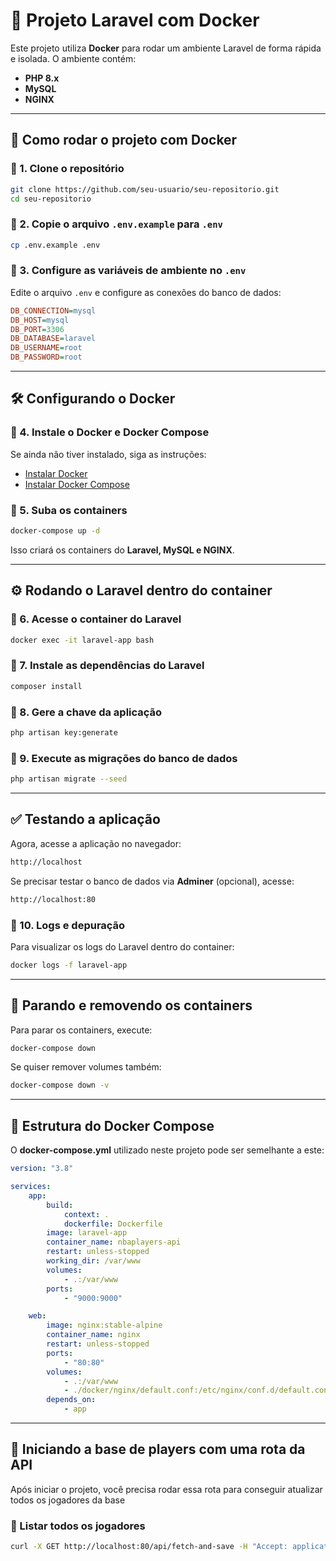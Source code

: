 # 📌 Projeto Laravel com Docker

Este projeto utiliza **Docker** para rodar um ambiente Laravel de forma rápida e isolada. O ambiente contém:

-   **PHP 8.x**
-   **MySQL**
-   **NGINX**

---

## 🚀 Como rodar o projeto com Docker

### 🔹 1. Clone o repositório

```sh
git clone https://github.com/seu-usuario/seu-repositorio.git
cd seu-repositorio
```

### 🔹 2. Copie o arquivo `.env.example` para `.env`

```sh
cp .env.example .env
```

### 🔹 3. Configure as variáveis de ambiente no `.env`

Edite o arquivo `.env` e configure as conexões do banco de dados:

```ini
DB_CONNECTION=mysql
DB_HOST=mysql
DB_PORT=3306
DB_DATABASE=laravel
DB_USERNAME=root
DB_PASSWORD=root
```

---

## 🛠️ Configurando o Docker

### 🔹 4. Instale o **Docker** e **Docker Compose**

Se ainda não tiver instalado, siga as instruções:

-   [Instalar Docker](https://docs.docker.com/get-docker/)
-   [Instalar Docker Compose](https://docs.docker.com/compose/install/)

### 🔹 5. Suba os containers

```sh
docker-compose up -d
```

Isso criará os containers do **Laravel, MySQL e NGINX**.

---

## ⚙️ Rodando o Laravel dentro do container

### 🔹 6. Acesse o container do Laravel

```sh
docker exec -it laravel-app bash
```

### 🔹 7. Instale as dependências do Laravel

```sh
composer install
```

### 🔹 8. Gere a chave da aplicação

```sh
php artisan key:generate
```

### 🔹 9. Execute as migrações do banco de dados

```sh
php artisan migrate --seed
```

---

## ✅ Testando a aplicação

Agora, acesse a aplicação no navegador:

```sh
http://localhost
```

Se precisar testar o banco de dados via **Adminer** (opcional), acesse:

```sh
http://localhost:80
```

### 🔹 10. Logs e depuração

Para visualizar os logs do Laravel dentro do container:

```sh
docker logs -f laravel-app
```

---

## 🛑 Parando e removendo os containers

Para parar os containers, execute:

```sh
docker-compose down
```

Se quiser remover volumes também:

```sh
docker-compose down -v
```

---

## 🎯 Estrutura do Docker Compose

O **docker-compose.yml** utilizado neste projeto pode ser semelhante a este:

```yaml
version: "3.8"

services:
    app:
        build:
            context: .
            dockerfile: Dockerfile
        image: laravel-app
        container_name: nbaplayers-api
        restart: unless-stopped
        working_dir: /var/www
        volumes:
            - .:/var/www
        ports:
            - "9000:9000"

    web:
        image: nginx:stable-alpine
        container_name: nginx
        restart: unless-stopped
        ports:
            - "80:80"
        volumes:
            - .:/var/www
            - ./docker/nginx/default.conf:/etc/nginx/conf.d/default.conf
        depends_on:
            - app
```

---

## 🔄 Iniciando a base de players com uma rota da API

Após iniciar o projeto, você precisa rodar essa rota para conseguir atualizar todos os jogadores da base

### 🔹 Listar todos os jogadores

```sh
curl -X GET http://localhost:80/api/fetch-and-save -H "Accept: application/json"
```
